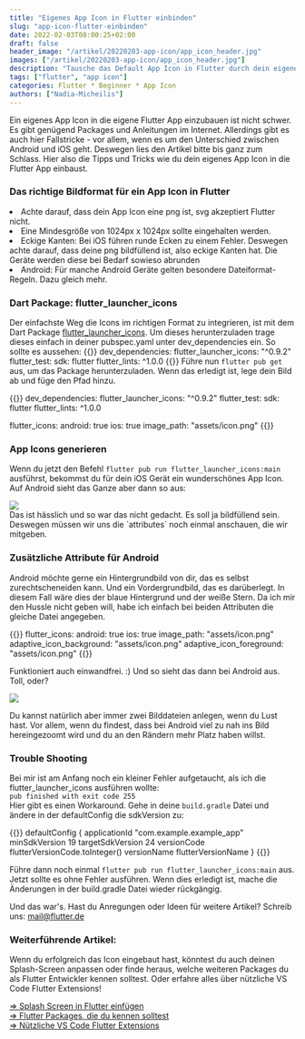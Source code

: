 ```yaml
---
title: "Eigenes App Icon in Flutter einbinden"
slug: "app-icon-flutter-einbinden" 
date: 2022-02-03T08:00:25+02:00
draft: false
header_image: "/artikel/20220203-app-icon/app_icon_header.jpg"
images: ["/artikel/20220203-app-icon/app_icon_header.jpg"]
description: "Tausche das Default App Icon in Flutter durch dein eigenes - für iOS und Android."
tags: ["flutter", "app icon"]
categories: Flutter * Beginner * App Icon
authors: ["Nadia-Micheilis"]
---
```


Ein eigenes App Icon in die eigene Flutter App einzubauen ist nicht schwer. Es gibt genügend Packages und Anleitungen im Internet. Allerdings gibt es auch hier Fallstricke - vor allem, wenn es um den Unterschied zwischen Android und iOS geht. Deswegen lies den Artikel bitte bis ganz zum Schlass. Hier also die Tipps und Tricks wie du dein eigenes App Icon in die Flutter App einbaust.

### Das richtige Bildformat für ein App Icon in Flutter
<li>Achte darauf, dass dein App Icon eine png ist, svg akzeptiert Flutter nicht. </li>
<li>Eine Mindesgröße von 1024px x 1024px sollte eingehalten werden.</li>
<li>Eckige Kanten: Bei iOS führen runde Ecken zu einem Fehler. Deswegen achte darauf, dass deine png bildfüllend ist, also eckige Kanten hat. Die Geräte werden diese bei Bedarf sowieso abrunden</li>
<li>Android: Für manche Android Geräte gelten besondere Dateiformat-Regeln. Dazu gleich mehr.</li>

### Dart Package: flutter_launcher_icons
Der einfachste Weg die Icons im richtigen Format zu integrieren, ist mit dem Dart Package <a href="https://pub.dev/packages/flutter_launcher_icons">flutter_launcher_icons</a>. Um dieses herunterzuladen trage dieses einfach in deiner pubspec.yaml unter dev_dependencies ein. So sollte es aussehen:
{{<highlight dart>}}
dev_dependencies:
  flutter_launcher_icons: "^0.9.2"
  flutter_test:
    sdk: flutter
  flutter_lints: ^1.0.0
{{</highlight>}}
Führe nun `flutter pub get` aus, um das Package herunterzuladen. 
Wenn das erledigt ist, lege dein Bild ab und füge den Pfad hinzu.

{{<highlight dart>}}
dev_dependencies:
  flutter_launcher_icons: "^0.9.2"
  flutter_test:
    sdk: flutter
  flutter_lints: ^1.0.0

flutter_icons:
  android: true
  ios: true
  image_path: "assets/icon.png"
{{</highlight>}}

### App Icons generieren
Wenn du jetzt den Befehl `flutter pub run flutter_launcher_icons:main` ausführst, bekommst du für dein iOS Gerät ein wunderschönes App Icon. Auf Android sieht das Ganze aber dann so aus: 

<img src="/artikel/20220203-app-icon/icons_screen.png">
<br>Das ist hässlich und so war das nicht gedacht. Es soll ja bildfüllend sein. Deswegen müssen wir uns die `attributes` noch einmal anschauen, die wir mitgeben. 

### Zusätzliche Attribute für Android 
Android möchte gerne ein Hintergrundbild von dir, das es selbst zurechtscheneiden kann. Und ein Vordergrundbild, das es darüberlegt. In diesem Fall wäre dies der blaue Hintergrund und der weiße Stern. Da ich mir den Hussle nicht geben will, habe ich einfach bei beiden Attributen die gleiche Datei angegeben. 

{{<highlight dart>}}
flutter_icons:
  android: true
  ios: true
  image_path: "assets/icon.png"
  adaptive_icon_background: "assets/icon.png" 
  adaptive_icon_foreground: "assets/icon.png" 
{{</highlight>}}

Funktioniert auch einwandfrei. :) Und so sieht das dann bei Android aus. Toll, oder? 

<img src="/artikel/20220203-app-icon/icon_2.png">

Du kannst natürlich aber immer zwei Bilddateien anlegen, wenn du Lust hast. Vor allem, wenn du findest, dass bei Android viel zu nah ins Bild hereingezoomt wird und du an den Rändern mehr Platz haben willst.

### Trouble Shooting
Bei mir ist am Anfang noch ein kleiner Fehler aufgetaucht, als ich die flutter_launcher_icons ausführen wollte: <br> `pub finished with exit code 255` <br> Hier gibt es einen Workaround. Gehe in deine `build.gradle` Datei und ändere in der defaultConfig die sdkVersion zu: 

{{<highlight dart>}}
    defaultConfig {
        applicationId "com.example.example_app"
        minSdkVersion 19
        targetSdkVersion 24
        versionCode flutterVersionCode.toInteger()
        versionName flutterVersionName
    }
{{</highlight>}}

Führe dann noch einmal `flutter pub run flutter_launcher_icons:main` aus. Jetzt sollte es ohne Fehler ausführen. Wenn dies erledigt ist, mache die Änderungen in der build.gradle Datei wieder rückgängig. 

Und das war's. Hast du Anregungen oder Ideen für weitere Artikel? Schreib uns: mail@flutter.de

### Weiterführende Artikel:
Wenn du erfolgreich das Icon eingebaut hast, könntest du auch deinen Splash-Screen anpassen oder finde heraus, welche weiteren Packages du als Flutter Entwickler kennen solltest. Oder erfahre alles über nützliche VS Code Flutter Extensions!

<a href="https://flutter.de/artikel/flutter-splash-screen.html">=> Splash Screen in Flutter einfügen</a><br>
<a href="https://flutter.de/artikel/top-5-flutter-packages-die-jeder-kennen-sollte.html">=> Flutter Packages, die du kennen solltest</a><br>
<a href="https://flutter.de/artikel/n%C3%BCtzliche-vs-code-flutter-extensions-und-einstellungen.html">=> Nützliche VS Code Flutter Extensions</a>


